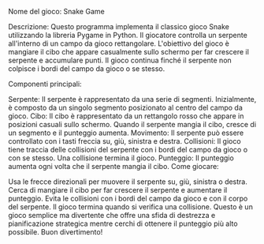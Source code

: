 Nome del gioco: Snake Game

Descrizione: Questo programma implementa il classico gioco Snake utilizzando la libreria Pygame in Python. Il giocatore controlla un serpente all'interno di un campo da gioco rettangolare. L'obiettivo del gioco è mangiare il cibo che appare casualmente sullo schermo per far crescere il serpente e accumulare punti. Il gioco continua finché il serpente non colpisce i bordi del campo da gioco o se stesso.

Componenti principali:

Serpente: Il serpente è rappresentato da una serie di segmenti. Inizialmente, è composto da un singolo segmento posizionato al centro del campo da gioco.
Cibo: Il cibo è rappresentato da un rettangolo rosso che appare in posizioni casuali sullo schermo. Quando il serpente mangia il cibo, cresce di un segmento e il punteggio aumenta.
Movimento: Il serpente può essere controllato con i tasti freccia su, giù, sinistra e destra.
Collisioni: Il gioco tiene traccia delle collisioni del serpente con i bordi del campo da gioco o con se stesso. Una collisione termina il gioco.
Punteggio: Il punteggio aumenta ogni volta che il serpente mangia il cibo.
Come giocare:

Usa le frecce direzionali per muovere il serpente su, giù, sinistra o destra.
Cerca di mangiare il cibo per far crescere il serpente e aumentare il punteggio.
Evita le collisioni con i bordi del campo da gioco e con il corpo del serpente.
Il gioco termina quando si verifica una collisione.
Questo è un gioco semplice ma divertente che offre una sfida di destrezza e pianificazione strategica mentre cerchi di ottenere il punteggio più alto possibile. Buon divertimento!
